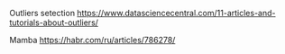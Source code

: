 
Outliers setection
https://www.datasciencecentral.com/11-articles-and-tutorials-about-outliers/

Mamba
https://habr.com/ru/articles/786278/
